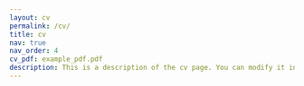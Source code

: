 ```yaml
---
layout: cv
permalink: /cv/
title: cv
nav: true
nav_order: 4
cv_pdf: example_pdf.pdf
description: This is a description of the cv page. You can modify it in 'pages/_cv.md'. You can also change or remove the top pdf download button.
---
```

